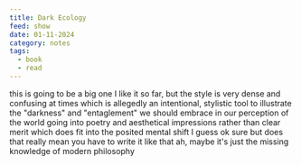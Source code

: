 ```yaml
---
title: Dark Ecology
feed: show
date: 01-11-2024
category: notes
tags:
  - book
  - read
---
```

this is going to be a big one
I like it so far, but the style is very dense and confusing at times
which is allegedly an intentional, stylistic tool to illustrate the "darkness" and "entaglement" we should embrace in our perception of the world
going into poetry and aesthetical impressions rather than clear merit
which does fit into the posited mental shift I guess
ok sure but does that really mean you have to write it like that
ah, maybe it's just the missing knowledge of modern philosophy